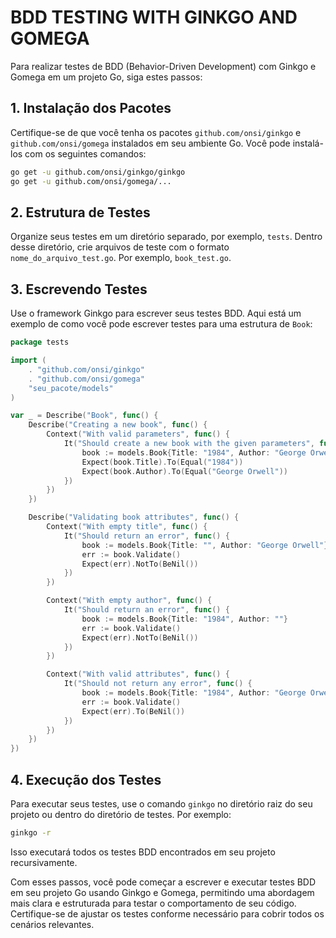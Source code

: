 # BDD TESTING WITH GINKGO AND GOMEGA
Para realizar testes de BDD (Behavior-Driven Development) com Ginkgo e Gomega em um projeto Go, siga estes passos:

## 1. Instalação dos Pacotes
Certifique-se de que você tenha os pacotes `github.com/onsi/ginkgo` e `github.com/onsi/gomega` instalados em seu ambiente Go. Você pode instalá-los com os seguintes comandos:

```bash
go get -u github.com/onsi/ginkgo/ginkgo
go get -u github.com/onsi/gomega/...
```

## 2. Estrutura de Testes
Organize seus testes em um diretório separado, por exemplo, `tests`. Dentro desse diretório, crie arquivos de teste com o formato `nome_do_arquivo_test.go`. Por exemplo, `book_test.go`.

## 3. Escrevendo Testes
Use o framework Ginkgo para escrever seus testes BDD. Aqui está um exemplo de como você pode escrever testes para uma estrutura de `Book`:

```go
package tests

import (
    . "github.com/onsi/ginkgo"
    . "github.com/onsi/gomega"
    "seu_pacote/models"
)

var _ = Describe("Book", func() {
    Describe("Creating a new book", func() {
        Context("With valid parameters", func() {
            It("Should create a new book with the given parameters", func() {
                book := models.Book{Title: "1984", Author: "George Orwell"}
                Expect(book.Title).To(Equal("1984"))
                Expect(book.Author).To(Equal("George Orwell"))
            })
        })
    })

    Describe("Validating book attributes", func() {
        Context("With empty title", func() {
            It("Should return an error", func() {
                book := models.Book{Title: "", Author: "George Orwell"}
                err := book.Validate()
                Expect(err).NotTo(BeNil())
            })
        })

        Context("With empty author", func() {
            It("Should return an error", func() {
                book := models.Book{Title: "1984", Author: ""}
                err := book.Validate()
                Expect(err).NotTo(BeNil())
            })
        })

        Context("With valid attributes", func() {
            It("Should not return any error", func() {
                book := models.Book{Title: "1984", Author: "George Orwell"}
                err := book.Validate()
                Expect(err).To(BeNil())
            })
        })
    })
})
```

## 4. Execução dos Testes
Para executar seus testes, use o comando `ginkgo` no diretório raiz do seu projeto ou dentro do diretório de testes. Por exemplo:

```bash
ginkgo -r
```

Isso executará todos os testes BDD encontrados em seu projeto recursivamente.

Com esses passos, você pode começar a escrever e executar testes BDD em seu projeto Go usando Ginkgo e Gomega, permitindo uma abordagem mais clara e estruturada para testar o comportamento de seu código. Certifique-se de ajustar os testes conforme necessário para cobrir todos os cenários relevantes.